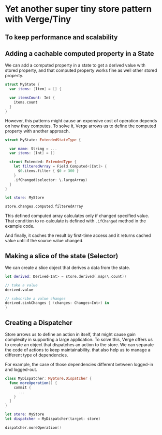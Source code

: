 # Yet another super tiny store pattern with Verge/Tiny

## To keep performance and scalability

## Adding a cachable computed property in a State

We can add a computed property in a state to get a derived value with stored property,
and that computed property works fine as well other stored property.

```swift
struct MyState {
  var items: [Item] = [] {

  var itemsCount: Int {
    items.count
  }
}
```

However, this patterns might cause an expensive cost of operation depends on how they computes.
To solve it, Verge arrows us to define the computed property with another approach.

```swift
struct MyState: ExtendedStateType {

  var name: String = ...
  var items: [Int] = []

  struct Extended: ExtendedType {
    let filteredArray = Field.Computed<[Int]> {
      $0.items.filter { $0 > 300 }
    }
    .ifChanged(selector: \.largeArray)
  }
}
```

```swift
let store: MyStore

store.changes.computed.filteredArray
```

This defined computed array calculates only if changed specified value.
That condition to re-calculate is defined with `.ifChanged` method in the example code.

And finally, it caches the result by first-time access and it returns cached value until if the source value changed.

## Making a slice of the state (Selector)

We can create a slice object that derives a data from the state.

```swift
let derived: Derived<Int> = store.derived(.map(\.count))

// take a value
derived.value

// subscribe a value changes
derived.sinkChanges { (changes: Changes<Int>) in
}
```

## Creating a Dispatcher

Store arrows us to define an action in itself, that might cause gain complexity in supporting a large application.
To solve this, Verge offers us to create an object that dispatches an action to the store.
We can separate the code of actions to keep maintainability.
that also help us to manage a different type of dependencies.

For example, the case of those dependencies different between logged-in and logged-out.

```swift
class MyDispatcher: MyStore.Dispatcher {
  func moreOperation() {
    commit {
      ...
    }
  }
}
```

```swift
let store: MyStore
let dispatcher = MyDispatcher(target: store)

dispatcher.moreOperation()
```
